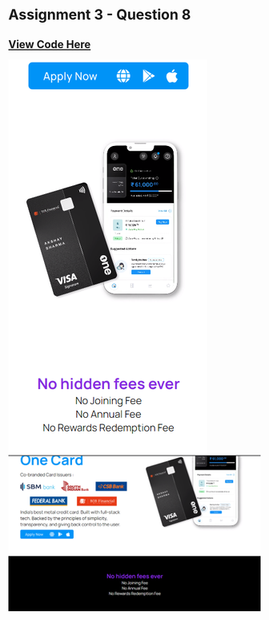 # Assignment 3 - Question 8

[View Code Here](https://github.com/Steevel/DSA-Assignment-Solutions/tree/master/Web%20Dev%20Assingment%20Solutions/Projects/Assignment%203%20-%20Question%206)
--

![mobile screenshot](./mobile.png)
![desktop screenshot](./desktop.png)
